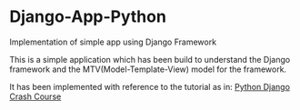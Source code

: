 # Django-App-Python
Implementation of simple app using Django Framework

This is a simple application which has been build to understand the Django framework and the MTV(Model-Template-View) model for the framework.

It has been implemented with reference to the tutorial as  in: <a href="https://www.youtube.com/watch?v=D6esTdOLXh4&t=1501s">Python Django Crash Course</a>
